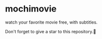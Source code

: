 # mochimovie
watch your favorite movie free, with subtitles.

Don't forget to give a star to this repository.🤗
